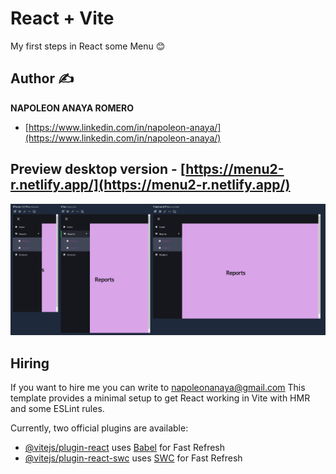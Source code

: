 # React + Vite

My first steps in React some Menu 😊

## Author ✍

**NAPOLEON ANAYA ROMERO**
-	[https://www.linkedin.com/in/napoleon-anaya/](https://www.linkedin.com/in/napoleon-anaya/)

## Preview desktop version  -  [https://menu2-r.netlify.app/](https://menu2-r.netlify.app/)
![..](https://github.com/alucart2005/littleR_menu2/blob/main/src/assets/preview.jpg?raw=true)

## Hiring 
If you want to hire me you can write to napoleonanaya@gmail.com
This template provides a minimal setup to get React working in Vite with HMR and some ESLint rules.

Currently, two official plugins are available:

- [@vitejs/plugin-react](https://github.com/vitejs/vite-plugin-react/blob/main/packages/plugin-react/README.md) uses [Babel](https://babeljs.io/) for Fast Refresh
- [@vitejs/plugin-react-swc](https://github.com/vitejs/vite-plugin-react-swc) uses [SWC](https://swc.rs/) for Fast Refresh
